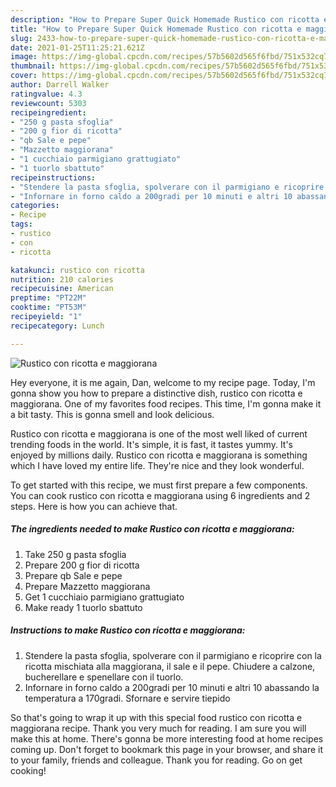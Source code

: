 ```yaml
---
description: "How to Prepare Super Quick Homemade Rustico con ricotta e maggiorana"
title: "How to Prepare Super Quick Homemade Rustico con ricotta e maggiorana"
slug: 2433-how-to-prepare-super-quick-homemade-rustico-con-ricotta-e-maggiorana
date: 2021-01-25T11:25:21.621Z
image: https://img-global.cpcdn.com/recipes/57b5602d565f6fbd/751x532cq70/rustico-con-ricotta-e-maggiorana-recipe-main-photo.jpg
thumbnail: https://img-global.cpcdn.com/recipes/57b5602d565f6fbd/751x532cq70/rustico-con-ricotta-e-maggiorana-recipe-main-photo.jpg
cover: https://img-global.cpcdn.com/recipes/57b5602d565f6fbd/751x532cq70/rustico-con-ricotta-e-maggiorana-recipe-main-photo.jpg
author: Darrell Walker
ratingvalue: 4.3
reviewcount: 5303
recipeingredient:
- "250 g pasta sfoglia"
- "200 g fior di ricotta"
- "qb Sale e pepe"
- "Mazzetto maggiorana"
- "1 cucchiaio parmigiano grattugiato"
- "1 tuorlo sbattuto"
recipeinstructions:
- "Stendere la pasta sfoglia, spolverare con il parmigiano e ricoprire con la ricotta mischiata alla maggiorana, il sale e il pepe. Chiudere a calzone, bucherellare e spenellare con il tuorlo."
- "Infornare in forno caldo a 200gradi per 10 minuti e altri 10 abassando la temperatura a 170gradi. Sfornare e servire tiepido"
categories:
- Recipe
tags:
- rustico
- con
- ricotta

katakunci: rustico con ricotta 
nutrition: 210 calories
recipecuisine: American
preptime: "PT22M"
cooktime: "PT53M"
recipeyield: "1"
recipecategory: Lunch

---
```



![Rustico con ricotta e maggiorana](https://img-global.cpcdn.com/recipes/57b5602d565f6fbd/751x532cq70/rustico-con-ricotta-e-maggiorana-recipe-main-photo.jpg)

Hey everyone, it is me again, Dan, welcome to my recipe page. Today, I'm gonna show you how to prepare a distinctive dish, rustico con ricotta e maggiorana. One of my favorites food recipes. This time, I'm gonna make it a bit tasty. This is gonna smell and look delicious.



Rustico con ricotta e maggiorana is one of the most well liked of current trending foods in the world. It's simple, it is fast, it tastes yummy. It's enjoyed by millions daily. Rustico con ricotta e maggiorana is something which I have loved my entire life. They're nice and they look wonderful.


To get started with this recipe, we must first prepare a few components. You can cook rustico con ricotta e maggiorana using 6 ingredients and 2 steps. Here is how you can achieve that.

<!--inarticleads1-->

##### The ingredients needed to make Rustico con ricotta e maggiorana:

1. Take 250 g pasta sfoglia
1. Prepare 200 g fior di ricotta
1. Prepare qb Sale e pepe
1. Prepare Mazzetto maggiorana
1. Get 1 cucchiaio parmigiano grattugiato
1. Make ready 1 tuorlo sbattuto




<!--inarticleads2-->

##### Instructions to make Rustico con ricotta e maggiorana:

1. Stendere la pasta sfoglia, spolverare con il parmigiano e ricoprire con la ricotta mischiata alla maggiorana, il sale e il pepe. Chiudere a calzone, bucherellare e spenellare con il tuorlo.
1. Infornare in forno caldo a 200gradi per 10 minuti e altri 10 abassando la temperatura a 170gradi. Sfornare e servire tiepido




So that's going to wrap it up with this special food rustico con ricotta e maggiorana recipe. Thank you very much for reading. I am sure you will make this at home. There's gonna be more interesting food at home recipes coming up. Don't forget to bookmark this page in your browser, and share it to your family, friends and colleague. Thank you for reading. Go on get cooking!
